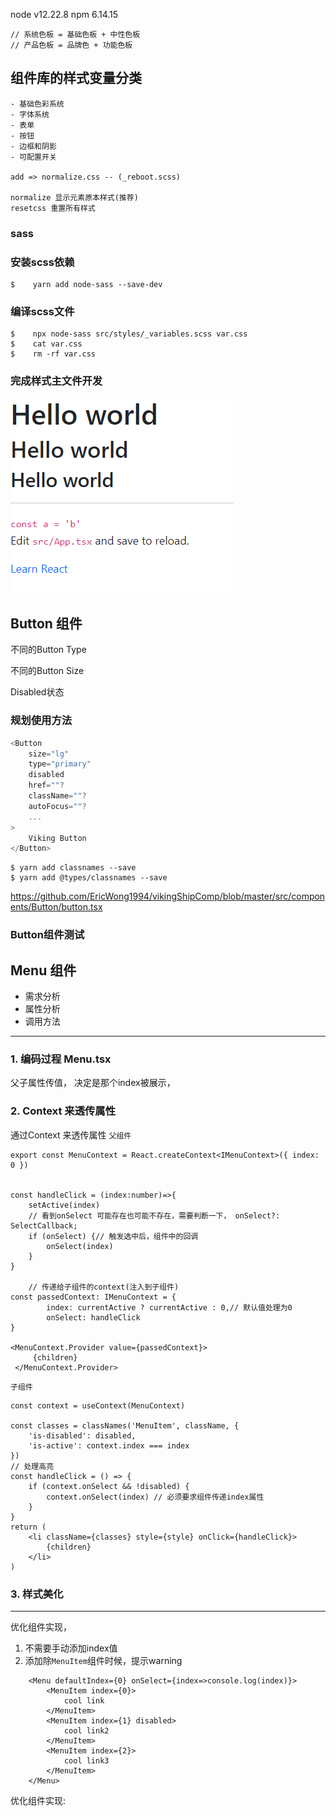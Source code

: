 
node
v12.22.8
npm
6.14.15

```
// 系统色板 = 基础色板 + 中性色板
// 产品色板 = 品牌色 + 功能色板
```

## 组件库的样式变量分类
```
- 基础色彩系统
- 字体系统
- 表单
- 按钮
- 边框和阴影
- 可配置开关

add => normalize.css -- (_reboot.scss)

normalize 显示元素原本样式(推荐)
resetcss 重置所有样式
```

### sass
### 安装scss依赖
```shell
$    yarn add node-sass --save-dev 
```

### 编译scss文件
```shell
$    npx node-sass src/styles/_variables.scss var.css
$    cat var.css
$    rm -rf var.css  
```



### 完成样式主文件开发

![image-20221201080554473](README/image-20221201080554473.png)


## Button 组件

不同的Button Type

不同的Button Size

Disabled状态


### 规划使用方法
```js
<Button
    size="lg"
    type="primary"
    disabled
    href=""?
    className=""?
    autoFocus=""?
    ...
> 
    Viking Button
</Button>
```

```shell
$ yarn add classnames --save
$ yarn add @types/classnames --save
```

https://github.com/EricWong1994/vikingShipComp/blob/master/src/components/Button/button.tsx



### Button组件测试


## Menu 组件
+ 需求分析
+ 属性分析
+ 调用方法

---
### 1. 编码过程 Menu.tsx

父子属性传值， 决定是那个index被展示，
### 2. Context 来透传属性

通过Context 来透传属性
`父组件`
```tsx
export const MenuContext = React.createContext<IMenuContext>({ index: 0 })


const handleClick = (index:number)=>{
    setActive(index)
    // 看到onSelect 可能存在也可能不存在，需要判断一下， onSelect?: SelectCallback;
    if (onSelect) {// 触发选中后，组件中的回调
        onSelect(index)
    }
}

    // 传递给子组件的context(注入到子组件)
const passedContext: IMenuContext = {
        index: currentActive ? currentActive : 0,// 默认值处理为0
        onSelect: handleClick
}

<MenuContext.Provider value={passedContext}>
     {children}
 </MenuContext.Provider>
```


`子组件`
```tsx
const context = useContext(MenuContext)

const classes = classNames('MenuItem', className, {
    'is-disabled': disabled,
    'is-active': context.index === index
})
// 处理高亮
const handleClick = () => {
    if (context.onSelect && !disabled) {
        context.onSelect(index) // 必须要求组件传递index属性
    }
}
return (
    <li className={classes} style={style} onClick={handleClick}>
        {children}
    </li>
)

```

### 3. 样式美化





---
优化组件实现，
1. 不需要手动添加index值
2. 添加除`MenuItem`组件时候，提示warning
```tsx
    <Menu defaultIndex={0} onSelect={index=>console.log(index)}>
        <MenuItem index={0}>
            cool link
        </MenuItem>
        <MenuItem index={1} disabled>
            cool link2
        </MenuItem>
        <MenuItem index={2}>
            cool link3
        </MenuItem>
    </Menu>
```

优化组件实现:
```tsx

```